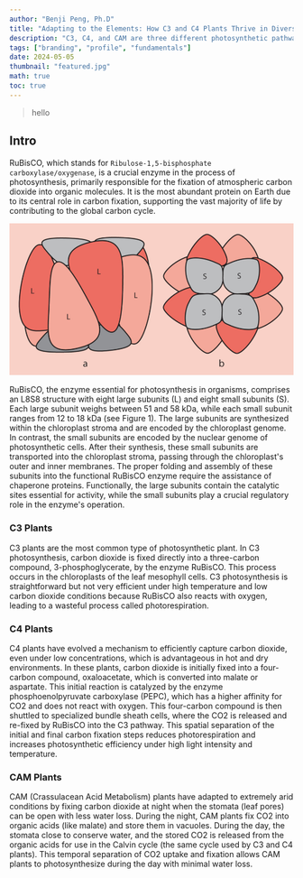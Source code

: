 ```yaml
---
author: "Benji Peng, Ph.D"
title: "Adapting to the Elements: How C3 and C4 Plants Thrive in Diverse Environments"
description: "C3, C4, and CAM are three different photosynthetic pathways that plants use to fix carbon dioxide and convert it into organic compounds like glucose"
tags: ["branding", "profile", "fundamentals"]
date: 2024-05-05
thumbnail: "featured.jpg"
math: true
toc: true
---
```


> hello

## Intro

RuBisCO, which stands for `Ribulose-1,5-bisphosphate carboxylase/oxygenase`, is a crucial enzyme in the process of photosynthesis, primarily responsible for the fixation of atmospheric carbon dioxide into organic molecules. It is the most abundant protein on Earth due to its central role in carbon fixation, supporting the vast majority of life by contributing to the global carbon cycle.

![RuBisCO-structure](protein-structure.jpg)

RuBisCO, the enzyme essential for photosynthesis in organisms, comprises an L8S8 structure with eight large subunits (L) and eight small subunits (S). Each large subunit weighs between 51 and 58 kDa, while each small subunit ranges from 12 to 18 kDa (see Figure 1). The large subunits are synthesized within the chloroplast stroma and are encoded by the chloroplast genome. In contrast, the small subunits are encoded by the nuclear genome of photosynthetic cells. After their synthesis, these small subunits are transported into the chloroplast stroma, passing through the chloroplast's outer and inner membranes. The proper folding and assembly of these subunits into the functional RuBisCO enzyme require the assistance of chaperone proteins. Functionally, the large subunits contain the catalytic sites essential for activity, while the small subunits play a crucial regulatory role in the enzyme's operation.

### C3 Plants

C3 plants are the most common type of photosynthetic plant. In C3 photosynthesis, carbon dioxide is fixed directly into a three-carbon compound, 3-phosphoglycerate, by the enzyme RuBisCO. This process occurs in the chloroplasts of the leaf mesophyll cells. C3 photosynthesis is straightforward but not very efficient under high temperature and low carbon dioxide conditions because RuBisCO also reacts with oxygen, leading to a wasteful process called photorespiration.

### C4 Plants

C4 plants have evolved a mechanism to efficiently capture carbon dioxide, even under low concentrations, which is advantageous in hot and dry environments. In these plants, carbon dioxide is initially fixed into a four-carbon compound, oxaloacetate, which is converted into malate or aspartate. This initial reaction is catalyzed by the enzyme phosphoenolpyruvate carboxylase (PEPC), which has a higher affinity for CO2 and does not react with oxygen. This four-carbon compound is then shuttled to specialized bundle sheath cells, where the CO2 is released and re-fixed by RuBisCO into the C3 pathway. This spatial separation of the initial and final carbon fixation steps reduces photorespiration and increases photosynthetic efficiency under high light intensity and temperature.

### CAM Plants

CAM (Crassulacean Acid Metabolism) plants have adapted to extremely arid conditions by fixing carbon dioxide at night when the stomata (leaf pores) can be open with less water loss. During the night, CAM plants fix CO2 into organic acids (like malate) and store them in vacuoles. During the day, the stomata close to conserve water, and the stored CO2 is released from the organic acids for use in the Calvin cycle (the same cycle used by C3 and C4 plants). This temporal separation of CO2 uptake and fixation allows CAM plants to photosynthesize during the day with minimal water loss.
